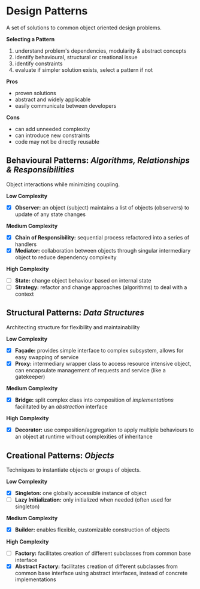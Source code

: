 # Design Patterns

A set of solutions to common object oriented design problems.

**Selecting a Pattern**
1. understand problem's dependencies, modularity & abstract concepts
2. identify behavioural, structural or creational issue
3. identify constraints
4. evaluate if simpler solution exists, select a pattern if not

**Pros**
* proven solutions
* abstract and widely applicable
* easily communicate between developers

**Cons**
* can add unneeded complexity
* can introduce new constraints
* code may not be directly reusable

## Behavioural Patterns: *Algorithms, Relationships & Responsibilities*

Object interactions while minimizing coupling.

**Low Complexity**
- [x] **Observer:** an object (subject) maintains a list of objects (observers) to update of any state changes

**Medium Complexity**
- [x] **Chain of Responsibility:** sequential process refactored into a series of handlers
- [x] **Mediator:** collaboration between objects through singular intermediary object to reduce dependency complexity 

**High Complexity**
- [ ] **State:** change object behaviour based on internal state
- [ ] **Strategy:** refactor and change approaches (algorithms) to deal with a context 

## Structural Patterns: *Data Structures*

Architecting structure for flexibility and maintainability 

**Low Complexity**
- [x] **Façade:** provides simple interface to complex subsystem, allows for easy swapping of service
- [x] **Proxy:** intermediary wrapper class to access resource intensive object, can encapsulate management of requests and service (like a gatekeeper)

**Medium Complexity**
- [x] **Bridge:** split complex class into composition of *implementations* facilitated by an *abstraction* interface

**High Complexity**
- [x] **Decorator:** use composition/aggregation to apply multiple behaviours to an object at runtime without complexities of inheritance 


## Creational Patterns: *Objects*

Techniques to instantiate objects or groups of objects.

**Low Complexity**
- [x] **Singleton:** one globally accessible instance of object
- [ ] **Lazy Initialization:**  only initialized when needed (often used for singleton)

**Medium Complexity**
- [x] **Builder:** enables flexible, customizable construction of objects

**High Complexity**
- [ ] **Factory:** facilitates creation of different subclasses from common base interface 
- [x] **Abstract Factory:** facilitates creation of different subclasses from common base interface using abstract interfaces, instead of concrete implementations